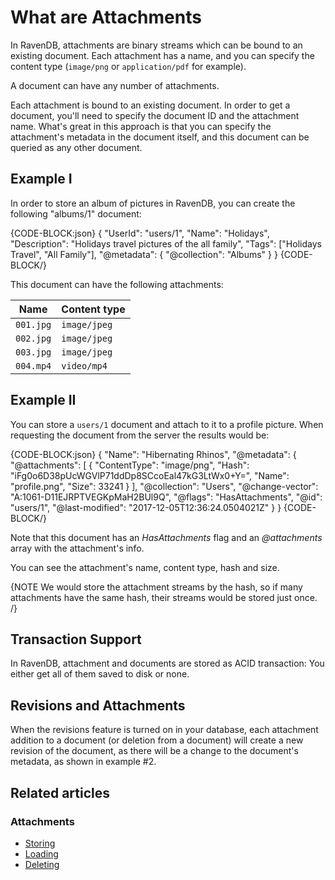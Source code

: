 # What are Attachments

In RavenDB, attachments are binary streams which can be bound to an existing document. 
Each attachment has a name, and you can specify the content type (`image/png` or `application/pdf` for example).

A document can have any number of attachments.

Each attachment is bound to an existing document. In order to get a document, you'll need to specify the document ID and the attachment name. 
What's great in this approach is that you can specify the attachment's metadata in the document itself, and this document can be queried as any other document.

## Example I

In order to store an album of pictures in RavenDB, you can create the following "albums/1" document:

{CODE-BLOCK:json}
{
    "UserId": "users/1",
    "Name": "Holidays",
    "Description": "Holidays travel pictures of the all family",
    "Tags": ["Holidays Travel", "All Family"],
    "@metadata": {
        "@collection": "Albums"
    }
}
{CODE-BLOCK/}

This document can have the following attachments:

| Name | Content type |
| - | - |
| `001.jpg` | `image/jpeg` |
| `002.jpg` | `image/jpeg` |
| `003.jpg` | `image/jpeg` |
| `004.mp4` | `video/mp4`  |

## Example II

You can store a `users/1` document and attach to it to a profile picture.
When requesting the document from the server the results would be:

{CODE-BLOCK:json}
{
  "Name": "Hibernating Rhinos",
  "@metadata": {
    "@attachments": [
      {
        "ContentType": "image/png",
        "Hash": "iFg0o6D38pUcWGVlP71ddDp8SCcoEal47kG3LtWx0+Y=",
        "Name": "profile.png",
        "Size": 33241
      }
    ],
    "@collection": "Users",
    "@change-vector": "A:1061-D11EJRPTVEGKpMaH2BUl9Q",
    "@flags": "HasAttachments",
    "@id": "users/1",
    "@last-modified": "2017-12-05T12:36:24.0504021Z"
  }
}
{CODE-BLOCK/}

Note that this document has an *HasAttachments* flag and an *@attachments* array with the attachment's info.

You can see the attachment's name, content type, hash and size.

{NOTE We would store the attachment streams by the hash, so if many attachments have the same hash, their streams would be stored just once. /}

## Transaction Support

In RavenDB, attachment and documents are stored as ACID transaction: You either get all of them saved to disk or none.

## Revisions and Attachments

When the revisions feature is turned on in your database, each attachment addition to a document (or deletion from a document) will create a new revision of the document, 
as there will be a change to the document's metadata, as shown in example #2. 

## Related articles

### Attachments

- [Storing](../../document-extensions/attachments/storing)
- [Loading](../../document-extensions/attachments/loading)
- [Deleting](../../document-extensions/attachments/deleting)
